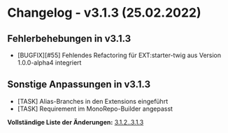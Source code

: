# Changelog - v3.1.3 (25.02.2022)

## Fehlerbehebungen in v3.1.3

* [BUGFIX][#55] Fehlendes Refactoring für EXT:starter-twig aus Version 1.0.0-alpha4 integriert

## Sonstige Anpassungen in v3.1.3

* [TASK] Alias-Branches in den Extensions eingeführt
* [TASK] Requirement im MonoRepo-Builder angepasst

**Vollständige Liste der Änderungen:** [3.1.2..3.1.3](https://gitlab.com/starterteam/team/base/-/compare/3.1.2...3.1.3?from_project_id=30285894)
